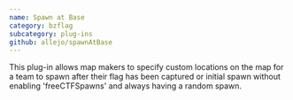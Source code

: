 ```yaml
---
name: Spawn at Base
category: bzflag
subcategory: plug-ins
github: allejo/spawnAtBase
---
```


This plug-in allows map makers to specify custom locations on the map for a team to spawn after their flag has been captured or initial spawn without enabling 'freeCTFSpawns' and always having a random spawn.
